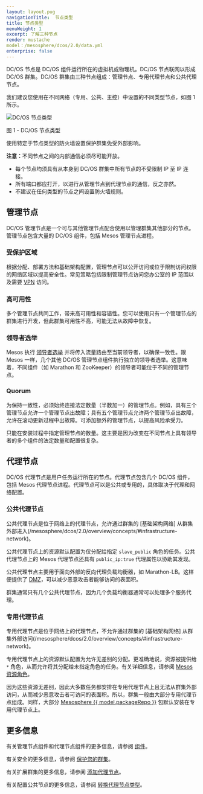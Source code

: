 ```yaml
---
layout: layout.pug
navigationTitle:  节点类型
title: 节点类型
menuWeight: 1
excerpt: 了解三种节点
render: mustache
model：/mesosphere/dcos/2.0/data.yml
enterprise: false
---
```


DC/OS 节点是 DC/OS 组件运行所在的虚拟机或物理机。DC/OS 节点联网以形成 DC/OS 群集。DC/OS 群集由三种节点组成：管理节点、专用代理节点和公共代理节点。

我们建议您使用在不同网络（专用、公共、主控）中设置的不同类型节点，如图 1 所示。

![DC/OS 节点类型](/mesosphere/dcos/2.0/img/node-types-redesigned.png)

图 1 - DC/OS 节点类型

使用特定于节点类型的防火墙设置保护群集免受外部影响。

<p class="message--note"><strong>注意：</strong>不同节点之间的内部通信必须尽可能开放。</p>

- 每个节点均须具有从本身到 DC/OS 群集中所有节点的不受限制 IP 至 IP 连接。
- 所有端口都应打开，以进行从管理节点到代理节点的通信，反之亦然。
- 不建议在任何类型的节点之间设置防火墙规则。

## 管理节点

DC/OS 管理节点是一个可与其他管理节点配合使用以管理群集其他部分的节点。管理节点包含大量的 DC/OS 组件，包括 Mesos 管理节点进程。

### 受保护区域

根据分配、部署方法和基础架构配置，管理节点可以公开访问或位于限制访问权限的网络区域以提高安全性。常见策略包括限制管理节点访问您办公室的 IP 范围以及需要 [VPN](https://en.wikipedia.org/wiki/Virtual_private_network) 访问。

### 高可用性

多个管理节点共同工作，带来高可用性和容错性。您可以使用只有一个管理节点的群集进行开发，但此群集可用性不高，可能无法从故障中恢复。

### 领导者选举

Mesos 执行 [领导者选举](https://en.wikipedia.org/wiki/Leader_election) 并将传入流量路由至当前领导者，以确保一致性。跟 Mesos 一样，几个其他 DC/OS 管理节点组件执行独立的领导者选举。这意味着，不同组件（如 Marathon 和 ZooKeeper）的领导者可能位于不同的管理节点。

### Quorum

为保持一致性，必须始终连接法定数量（半数加一）的管理节点。例如，具有三个管理节点允许一个管理节点出故障；具有五个管理节点允许两个管理节点出故障，允许在滚动更新过程中出故障。可添加额外的管理节点，以提高风险承受力。

只能在安装过程中指定管理节点的数量。这主要是因为改变在不同节点上具有领导者的多个组件的法定数量和配置很复杂。

## 代理节点

DC/OS 代理节点是用户任务运行所在的节点。代理节点包含几个 DC/OS 组件，包括 Mesos 代理节点进程。代理节点可以是公共或专用的，具体取决于代理和网络配置。

### 公共代理节点

公共代理节点是位于网络上的代理节点，允许通过群集的 [基础架构网络] 从群集外部进入(/mesosphere/dcos/2.0/overview/concepts/#infrastructure-network)。

公共代理节点上的资源默认配置为仅分配给指定 `slave_public` 角色的任务。公共代理节点上的 Mesos 代理节点还具有 `public_ip:true` 代理属性以协助其发现。

公共代理节点主要用于面向外部的反向代理负载均衡器，如 Marathon-LB。这样便提供了 [DMZ](https://en.wikipedia.org/wiki/DMZ_%28computing%29)，可以减少恶意攻击者能够访问的表面积。

群集通常只有几个公共代理节点，因为几个负载均衡器通常可以处理多个服务代理。

### 专用代理节点

专用代理节点是位于网络上的代理节点，不允许通过群集的 [基础架构网络] 从群集外部访问(/mesosphere/dcos/2.0/overview/concepts/#infrastructure-network)。

专用代理节点上的资源默认配置为允许无差别的分配。更准确地说，资源被提供给 `*` 角色，从而允许将其分配给未指定角色的任务。有关详细信息，请参阅 [Mesos 资源角色](http://mesos.apache.org/documentation/latest/roles/)。

因为这些资源无差别，因此大多数任务都安排在专用代理节点上且无法从群集外部访问，从而减少恶意攻击者可访问的表面积。所以，群集一般由大部分专用代理节点组成。同样，大部分 [Mesosphere {{ model.packageRepo }}](/mesosphere/dcos/2.0/overview/concepts/#mesosphere-universe) 包默认安装在专用代理节点上。

## 更多信息

有关管理节点组件和代理节点组件的更多信息，请参阅 [组件](/mesosphere/dcos/2.0/overview/architecture/components/)。

有关安全的更多信息，请参阅 [保护您的群集](/mesosphere/dcos/2.0/administering-clusters/securing-your-cluster/)。

有关扩展群集的更多信息，请参阅 [添加代理节点](/mesosphere/dcos/2.0/administering-clusters/add-a-node/)。

有关配置公共节点的更多信息，请参阅 [转换代理节点类型](/mesosphere/dcos/2.0/administering-clusters/convert-agent-type/)。

